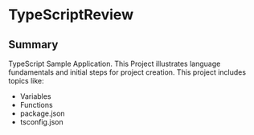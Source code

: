 # TypeScriptReview

## Summary
TypeScript Sample Application. This Project illustrates language fundamentals and initial steps for project creation.
This project includes topics like:
* Variables
* Functions
* package.json
* tsconfig.json

